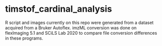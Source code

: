 # timstof_cardinal_analysis

R script and images currently on this repo were generated from a dataset acquired from a Bruker Autoflex. imzML conversion was done on flexImaging 5.1 and SCiLS Lab 2020 to compare file conversion differences in these programs.
